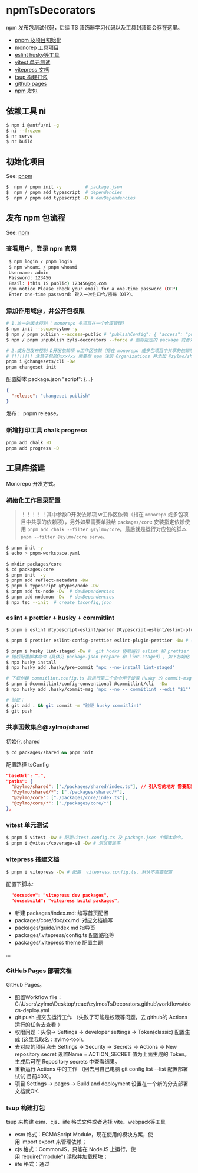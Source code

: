 # npmTsDecorators

npm 发布包测试代码，后续 TS 装饰器学习代码以及工具封装都会存在这里。

- [pnpm 及项目初始化](#初始化项目)
- [monorep 工具项目](#发布-npm-包流程)
- [eslint husky等工具](#eslint--prettier--husky--commitlint)
- [vitest 单元测试](#vitest-单元测试)
- [vitepress 文档](#vitepress-搭建文档)
- [tsup 构建打包](#tsup-构建打包)
- [github pages](#github-pages-部署文档)
- [npm 发包](#发布-npm-包流程)

## 依赖工具 ni

```sh
$ npm i @antfu/ni -g
$ ni --frozen
$ nr serve
$ nr build
```

## 初始化项目

See: [pnpm](https://pnpm.io/zh/pnpm-cli)

```bash
$  npm / pnpm init -y         # package.json
$  npm / pnpm add typescript  # dependencies
$  npm / pnpm add typescript -D # devDependencies
```

## 发布 npm 包流程

See: [npm](https://www.npmjs.com/)

### 查看用户，登录 npm 官网

```bash
 $ npm login / pnpm login
 $ npm whoami / pnpm whoami
 Username: admin
 Password: 123456
 Email: (this IS public) 123456@qq.com
 npm notice Please check your email for a one-time password (OTP)
 Enter one-time password: 键入一次性口令/密码（OTP）。
```

### 添加作用域@，并公开包权限

```bash
# 1.单一的版本控制（ monorepo 多项目在一个仓库管理）
$ npm init --scope=zylmo -y
$ npm / pnpm publish --access=public # "publishConfig": { "access": "public"} 最好在子包中添加配置.
$ npm / pnpm unpublish zyls-decorators --force # 删除指定的 package 或者对应版本。 

# 2.或分包发布控制 D开发依赖项 w工作区依赖（指在 monorepo 或多包项目中共享的依赖项）
# !!!!!!!! 注意子包的@xxx/xx 需要在 npm 注册 Organizations 并添加 @zylmo/shared / @zylmo/shared package包
pnpm i @changesets/cli -Dw
pnpm changeset init

```

配置脚本 package.json "script": {...}

```json
{
  "release": "changeset publish"
}
```

发布： pnpm release。

### 新增打印工具 chalk progress

```bash
pnpm add chalk -D
pnpm add progress -D
```

## 工具库搭建

Monorepo 开发方式。

### 初始化工作目录配置

> ！！！！！其中参数D开发依赖项 w工作区依赖（指在 `monorepo` 或多包项目中共享的依赖项），另外如果需要单独给 `packages/cor`e 安装指定依赖使用 `pnpm add chalk --filter @zylmo/core`。最后就是运行对应包的脚本 `pnpm --filter @zylmo/core serve`。

```bash
$ pnpm init -y
$ echo > pnpm-workspace.yaml

$ mkdir packages/core
$ cd packages/core
$ pnpm init  -y
$ pnpm add reflect-metadata -Dw
$ pnpm i typescript @types/node -Dw
$ pnpm add ts-node -Dw  # devDependencies
$ pnpm add nodemon -Dw  # devDependencies
$ npx tsc --init  # create tsconfig,json
```

### eslint + prettier + husky + commitlint

```bash
$ pnpm i eslint @typescript-eslint/parser @typescript-eslint/eslint-plugin -Dw  # 去配置脚本命令和检查的规则。

$ pnpm i prettier eslint-config-prettier eslint-plugin-prettier -Dw # 去配置脚本命令  "format": "prettier --write --cache ." .表示当前目录所有文件， cache 只有修改过的文件或新添加的文件会被重新格式化。

$ pnpm i husky lint-staged -Dw #  git hooks 协助运行 eslint 和 prettier 进行校验。
# 随后配置脚本命令（具体见 package.json prepare 和 lint-staged）, 如下初始化 husky。
$ npx husky install
$ npx husky add .husky/pre-commit "npx --no-install lint-staged"

# 下载创建 commitlint.config.ts 后运行第二个命令用于设置 Husky 的 commit-msg 钩子的命令。
$ pnpm i @commitlint/config-conventional @commitlint/cli  -Dw
$ npx husky add .husky/commit-msg 'npx --no -- commitlint --edit "$1"'

# 验证：
$ git add . && git commit -m "验证 husky commitlint"
$ git push
```

### 共享函数集合@zylmo/shared

初始化 shared

```bash
$ cd packages/shared && pnpm init
```

配置路径 tsConfig

```json
"baseUrl": ".",
"paths": {
  "@zylmo/shared": ["./packages/shared/index.ts"], // 引入它的地方 需要配置依赖和安装。
  "@zylmo/shared/*": ["./packages/shared/*"],
  "@zylmo/core": ["./packages/core/index.ts"],
  "@zylmo/core/*": ["./packages/core/*"]
},
```

### vitest 单元测试

```bash
$ pnpm i vitest -Dw # 配置vitest.config.ts 及 package.json 中脚本命令。
$ pnpm i @vitest/coverage-v8 -Dw # 测试覆盖率
```

### vitepress 搭建文档

```bash
$ pnpm i vitepress -Dw # 配置  vitepress.config.ts, 默认不需要配置
```

配置下脚本:

```json
  "docs:dev": "vitepress dev packages",
  "docs:build": "vitepress build packages",
```

- 新建 packages/index.md: 编写首页配置
- packages/core/doc/xx.md: 对应文档编写
- packages/guide/index.md 指导页
- packages/.vitepress/config.ts 配置路径等
- packages/.vitepress theme 配置主题

...

### GitHub Pages 部署文档

GitHub Pages。

- 配置Workflow file：C:\Users\zylmo\Desktop\react\zylmosTsDecorators\.github\workflows\docs-deploy.yml
- git push 提交去运行工作 （失败了可能是权限等问题，去 github的 Actions 运行的任务去查看 ）
- 权限问题：头像-> Settings -> developer settings -> Token(classic) 配置生成 (这里我取名：zylmo-tool)。
- 去对应的项目点击 Settings -> Security -> Secrets -> Actions -> New repository secret 设置Name = ACTION_SECRET 值为上面生成的 Token。生成后可在 Repository secrets 中查看结果。
- 重新运行 Actions 中的工作 （回去用自己电脑 git config list --list 配置部署试试 目前403）。
- 项目 Settings -> pages -> Build and deployment 设置在一个新的分支部署文档就OK.

### tsup 构建打包

tsup 来构建 esm、cjs、iife 格式文件或者选择 vite、webpack等工具

- esm 格式：ECMAScript Module，现在使用的模块方案，使用 import export 来管理依赖；
- cjs 格式：CommonJS，只能在 NodeJS 上运行，使用 require("module") 读取并加载模块；
- iife 格式：通过 <script> 标签引入的自执行函数；

```bash
$ pnpm add tsup -Dw # 使用 tsup.config 处理 （用于打包 TypeScript 项目的工具）
```

tsup.config 配置:

```js
  {
    entry: ['packages/shared/index.ts'],
    format: ['cjs', 'esm', 'iife'],
    outDir: 'packages/shared/dist',
    dts: true,
    metafile: true,
    minify: true,
    splitting: false,
    sourcemap: true,
    clean: true, // 先清除打包的目录!
  },
```

配置好 tsup 后在对应包 package.json 配置好路径, 例如 shared 包配置.

```json
 "main": "./dist/index.js",
  "module": "./dist/index.mjs",
  "unpkg": "./dist/index.global.js",
  "types": "./dist/index.d.ts",
  "exports": {
    ".": {
      "require": "./dist/index.js",
      "import": "./dist/index.mjs",
      "types": "./dist/index.d.ts"
    },
    "./*": "./*"
  },
```

### [具体见发布 npm 包流程](#发布-npm-包流程)
